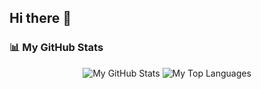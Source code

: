 ## Hi there 👋

<!--
**Spoon3775/Spoon3775** is a ✨ _special_ ✨ repository because its `README.md` (this file) appears on your GitHub profile.

Here are some ideas to get you started:

- 🔭 I’m currently working on ...
- 🌱 I’m currently learning ...
- 👯 I’m looking to collaborate on ...
- 🤔 I’m looking for help with ...
- 💬 Ask me about ...
- 📫 How to reach me: ...
- 😄 Pronouns: ...
- ⚡ Fun fact: ...
-->

### 📊 My GitHub Stats

<p align="center">
  <img src="generated/stats.svg" alt="My GitHub Stats" />
  <img src="generated/langs.svg" alt="My Top Languages" />
</p>
